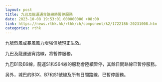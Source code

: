 ```yaml
---
layout: post
title: 九巴及龍運通宵路線將暫停服務
date: 2023-10-08 19:53:01.000000000 +08:00
link: https://news.rthk.hk/rthk/ch/component/k2/1722186-20231008.htm
categories: rthk
---
```


九號烈風或暴風風力增強信號現正生效。

九巴及龍運通宵路線，將暫停服務。

九巴B1及B9線，龍運S1和S64線的服務會陸續暫停，其餘日間路線已暫停服務。

另外，城巴的B3X、B7和S1號線及所有日間路線，已暫停服務。
